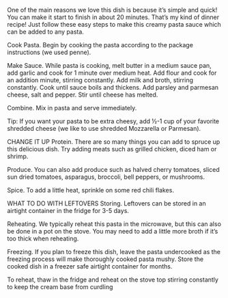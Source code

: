 One of the main reasons we love this dish is because it’s simple and quick! You can make it start to finish in about 20 minutes. That’s my kind of dinner recipe! Just follow these easy steps to make this creamy pasta sauce which can be added to any pasta.

Cook Pasta. Begin by cooking the pasta according to the package instructions (we used penne).

Make Sauce. While pasta is cooking, melt butter in a medium sauce pan, add garlic and cook for 1 minute over medium heat. Add flour and cook for an addition minute, stirring constantly. Add milk and broth, stirring constantly. Cook until sauce boils and thickens. Add parsley and parmesan cheese, salt and pepper. Stir until cheese has melted.

Combine. Mix in pasta and serve immediately.

Tip: If you want your pasta to be extra cheesy, add ½-1 cup of your favorite shredded cheese (we like to use shredded Mozzarella or Parmesan).

CHANGE IT UP
Protein. There are so many things you can add to spruce up this delicious dish. Try adding meats such as grilled chicken, diced ham or shrimp.

Produce. You can also add produce such as halved cherry tomatoes, sliced sun dried tomatoes, asparagus, broccoli, bell peppers, or mushrooms.

Spice. To add a little heat, sprinkle on some red chili flakes.

WHAT TO DO WITH LEFTOVERS
Storing. Leftovers can be stored in an airtight container in the fridge for 3-5 days. 

Reheating. We typically reheat this pasta in the microwave, but this can also be done in a pot on the stove. You may need to add a little more broth if it’s too thick when reheating.

Freezing. If you plan to freeze this dish, leave the pasta undercooked as the freezing process will make thoroughly cooked pasta mushy. Store the cooked dish in a freezer safe airtight container for months.

To reheat, thaw in the fridge and reheat on the stove top stirring constantly to keep the cream base from curdling
